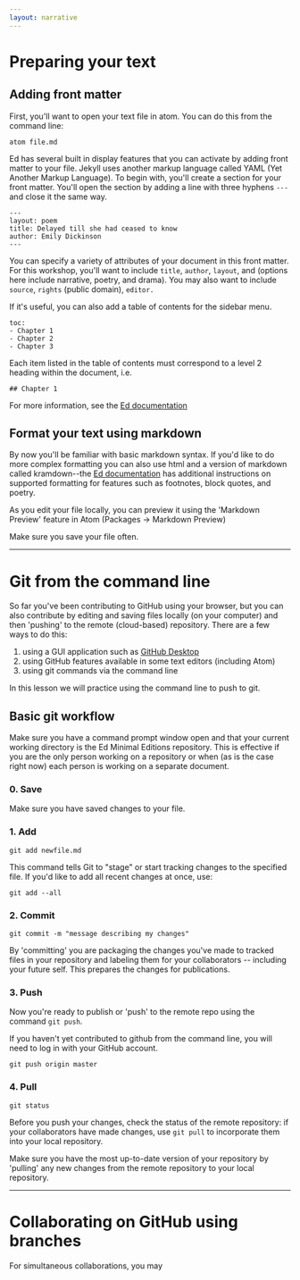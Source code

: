 ```yaml
---
layout: narrative
---
```


# Preparing your text

## Adding front matter

First, you'll want to open your text file in atom. You can do this from the command line:

`atom file.md`

Ed has several built in display features that you can activate by adding front matter to your file. Jekyll uses another markup language called YAML (Yet Another Markup Language). To begin with, you'll create a section for your front matter. You'll open the section by adding a line with three hyphens `---` and close it the same way.

```
---
layout: poem
title: Delayed till she had ceased to know
author: Emily Dickinson  
---
```

You can specify a variety of attributes of your document in this front matter. For this workshop, you'll want to include `title`, `author`, `layout`, and  (options here include narrative, poetry, and drama). You may also want to include `source`, `rights` (public domain), `editor.`

If it's useful, you can also add a table of contents for the sidebar menu.

```
toc:
- Chapter 1
- Chapter 2
- Chapter 3
```
Each item listed in the table of contents must correspond to a level 2 heading within the document, i.e.

```
## Chapter 1
```

For more information, see the [Ed documentation](https://minicomp.github.io/ed/documentation/#jekyll)

## Format your text using markdown

By now you'll be familiar with basic markdown syntax. If you'd like to do more complex formatting you can also use html and a version of markdown called kramdown--the [Ed documentation](https://minicomp.github.io/ed/documentation/#markdown-and-kramdown) has additional instructions on supported formatting for features such as footnotes, block quotes, and poetry.

As you edit your file locally, you can preview it using the 'Markdown Preview' feature in Atom (Packages -> Markdown Preview)



Make sure you save your file often.   

----

# Git from the command line

So far you've been contributing to GitHub using your browser, but you can also contribute by editing and saving files locally (on your computer) and then 'pushing' to the remote (cloud-based) repository. There are a few ways to do this:

1. using a GUI application such as [GitHub Desktop](https://desktop.github.com/)
2. using GitHub features available in some text editors (including Atom)
3. using git commands via the command line

In this lesson we will practice using the command line to push to git.

## Basic git workflow

Make sure you have a command prompt window open and that your current working directory is the Ed Minimal Editions repository. This is effective if you are the only person working on a repository or when (as is the case right now) each person is working on a separate document.

### 0. Save

Make sure you have saved changes to your file.

### 1. Add

`git add newfile.md`

This command tells Git to "stage" or start tracking changes to the specified file. If you'd like to add all recent changes at once, use:

`git add --all`

### 2. Commit

`git commit -m "message describing my changes"`

By 'committing' you are packaging the changes you've made to tracked files in your repository and labeling them for your collaborators -- including your future self. This prepares the changes for publications.

### 3. Push

Now you're ready to publish or 'push' to the remote repo using the command `git push`.

If you haven't yet contributed to github from the command line, you will need to log in with your GitHub account.

`git push origin master`

### 4. Pull

`git status`

Before you push your changes, check the status of the remote repository: if your collaborators have made changes, use `git pull` to incorporate them into your local repository.

Make sure you have the most up-to-date version of your repository by 'pulling' any new changes from the remote repository to your local repository.

---

# Collaborating on GitHub using branches

For simultaneous collaborations, you may
